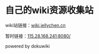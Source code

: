 自己的wiki资源收集站
============

wiki站链接：[wiki.jellychen.cn](http://wiki.jellychen.cn)

暂时链接：[115.28.168.241:8080/](http://115.28.168.241:8080/)

powered by dokuwiki